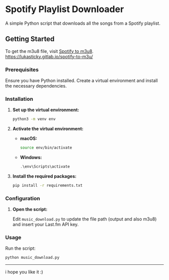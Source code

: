 # Spotify Playlist Downloader

A simple Python script that downloads all the songs from a Spotify playlist.

## Getting Started

To get the m3u8 file, visit [Spotify to m3u8](https://lukasticky.gitlab.io/spotify-to-m3u/).
https://lukasticky.gitlab.io/spotify-to-m3u/ 

### Prerequisites

Ensure you have Python installed. Create a virtual environment and install the necessary dependencies.

### Installation

1. **Set up the virtual environment:**

   ```bash
   python3 -m venv env
   ```

2. **Activate the virtual environment:**

   - **macOS:**

     ```bash
     source env/bin/activate
     ```

   - **Windows:**

     ```powershell
     .\env\Scripts\activate
     ```

3. **Install the required packages:**

   ```bash
   pip install -r requirements.txt
   ```

### Configuration

1. **Open the script:**
   
   Edit `music_download.py` to update the file path (output and also m3u8) and insert your Last.fm API key.

### Usage

Run the script:

```bash
python music_download.py
```

---
i hope you like it :) 